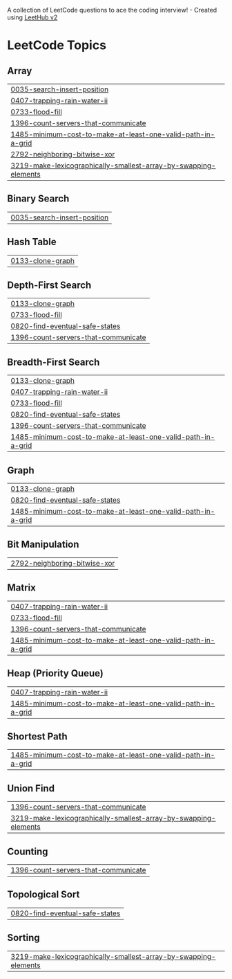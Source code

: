 A collection of LeetCode questions to ace the coding interview! - Created using [LeetHub v2](https://github.com/arunbhardwaj/LeetHub-2.0)
<!---LeetCode Topics Start-->
# LeetCode Topics
## Array
|  |
| ------- |
| [0035-search-insert-position](https://github.com/Unocoder07/LeetcodeProblems/tree/master/0035-search-insert-position) |
| [0407-trapping-rain-water-ii](https://github.com/Unocoder07/LeetcodeProblems/tree/master/0407-trapping-rain-water-ii) |
| [0733-flood-fill](https://github.com/Unocoder07/LeetcodeProblems/tree/master/0733-flood-fill) |
| [1396-count-servers-that-communicate](https://github.com/Unocoder07/LeetcodeProblems/tree/master/1396-count-servers-that-communicate) |
| [1485-minimum-cost-to-make-at-least-one-valid-path-in-a-grid](https://github.com/Unocoder07/LeetcodeProblems/tree/master/1485-minimum-cost-to-make-at-least-one-valid-path-in-a-grid) |
| [2792-neighboring-bitwise-xor](https://github.com/Unocoder07/LeetcodeProblems/tree/master/2792-neighboring-bitwise-xor) |
| [3219-make-lexicographically-smallest-array-by-swapping-elements](https://github.com/Unocoder07/LeetcodeProblems/tree/master/3219-make-lexicographically-smallest-array-by-swapping-elements) |
## Binary Search
|  |
| ------- |
| [0035-search-insert-position](https://github.com/Unocoder07/LeetcodeProblems/tree/master/0035-search-insert-position) |
## Hash Table
|  |
| ------- |
| [0133-clone-graph](https://github.com/Unocoder07/LeetcodeProblems/tree/master/0133-clone-graph) |
## Depth-First Search
|  |
| ------- |
| [0133-clone-graph](https://github.com/Unocoder07/LeetcodeProblems/tree/master/0133-clone-graph) |
| [0733-flood-fill](https://github.com/Unocoder07/LeetcodeProblems/tree/master/0733-flood-fill) |
| [0820-find-eventual-safe-states](https://github.com/Unocoder07/LeetcodeProblems/tree/master/0820-find-eventual-safe-states) |
| [1396-count-servers-that-communicate](https://github.com/Unocoder07/LeetcodeProblems/tree/master/1396-count-servers-that-communicate) |
## Breadth-First Search
|  |
| ------- |
| [0133-clone-graph](https://github.com/Unocoder07/LeetcodeProblems/tree/master/0133-clone-graph) |
| [0407-trapping-rain-water-ii](https://github.com/Unocoder07/LeetcodeProblems/tree/master/0407-trapping-rain-water-ii) |
| [0733-flood-fill](https://github.com/Unocoder07/LeetcodeProblems/tree/master/0733-flood-fill) |
| [0820-find-eventual-safe-states](https://github.com/Unocoder07/LeetcodeProblems/tree/master/0820-find-eventual-safe-states) |
| [1396-count-servers-that-communicate](https://github.com/Unocoder07/LeetcodeProblems/tree/master/1396-count-servers-that-communicate) |
| [1485-minimum-cost-to-make-at-least-one-valid-path-in-a-grid](https://github.com/Unocoder07/LeetcodeProblems/tree/master/1485-minimum-cost-to-make-at-least-one-valid-path-in-a-grid) |
## Graph
|  |
| ------- |
| [0133-clone-graph](https://github.com/Unocoder07/LeetcodeProblems/tree/master/0133-clone-graph) |
| [0820-find-eventual-safe-states](https://github.com/Unocoder07/LeetcodeProblems/tree/master/0820-find-eventual-safe-states) |
| [1485-minimum-cost-to-make-at-least-one-valid-path-in-a-grid](https://github.com/Unocoder07/LeetcodeProblems/tree/master/1485-minimum-cost-to-make-at-least-one-valid-path-in-a-grid) |
## Bit Manipulation
|  |
| ------- |
| [2792-neighboring-bitwise-xor](https://github.com/Unocoder07/LeetcodeProblems/tree/master/2792-neighboring-bitwise-xor) |
## Matrix
|  |
| ------- |
| [0407-trapping-rain-water-ii](https://github.com/Unocoder07/LeetcodeProblems/tree/master/0407-trapping-rain-water-ii) |
| [0733-flood-fill](https://github.com/Unocoder07/LeetcodeProblems/tree/master/0733-flood-fill) |
| [1396-count-servers-that-communicate](https://github.com/Unocoder07/LeetcodeProblems/tree/master/1396-count-servers-that-communicate) |
| [1485-minimum-cost-to-make-at-least-one-valid-path-in-a-grid](https://github.com/Unocoder07/LeetcodeProblems/tree/master/1485-minimum-cost-to-make-at-least-one-valid-path-in-a-grid) |
## Heap (Priority Queue)
|  |
| ------- |
| [0407-trapping-rain-water-ii](https://github.com/Unocoder07/LeetcodeProblems/tree/master/0407-trapping-rain-water-ii) |
| [1485-minimum-cost-to-make-at-least-one-valid-path-in-a-grid](https://github.com/Unocoder07/LeetcodeProblems/tree/master/1485-minimum-cost-to-make-at-least-one-valid-path-in-a-grid) |
## Shortest Path
|  |
| ------- |
| [1485-minimum-cost-to-make-at-least-one-valid-path-in-a-grid](https://github.com/Unocoder07/LeetcodeProblems/tree/master/1485-minimum-cost-to-make-at-least-one-valid-path-in-a-grid) |
## Union Find
|  |
| ------- |
| [1396-count-servers-that-communicate](https://github.com/Unocoder07/LeetcodeProblems/tree/master/1396-count-servers-that-communicate) |
| [3219-make-lexicographically-smallest-array-by-swapping-elements](https://github.com/Unocoder07/LeetcodeProblems/tree/master/3219-make-lexicographically-smallest-array-by-swapping-elements) |
## Counting
|  |
| ------- |
| [1396-count-servers-that-communicate](https://github.com/Unocoder07/LeetcodeProblems/tree/master/1396-count-servers-that-communicate) |
## Topological Sort
|  |
| ------- |
| [0820-find-eventual-safe-states](https://github.com/Unocoder07/LeetcodeProblems/tree/master/0820-find-eventual-safe-states) |
## Sorting
|  |
| ------- |
| [3219-make-lexicographically-smallest-array-by-swapping-elements](https://github.com/Unocoder07/LeetcodeProblems/tree/master/3219-make-lexicographically-smallest-array-by-swapping-elements) |
<!---LeetCode Topics End-->